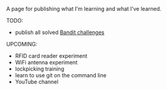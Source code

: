 A page for publishing what I'm learning and what I've learned. 

TODO:
- publish all solved [Bandit challenges](http://overthewire.org/wargames/bandit/)


UPCOMING:
- RFID card reader experiment
- WiFi antenna experiment
- lockpicking training
- learn to use git on the command line
- YouTube channel
